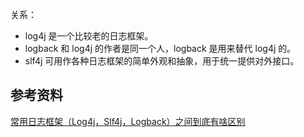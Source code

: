 关系：
- log4j 是一个比较老的日志框架。
- logback 和 log4j 的作者是同一个人，logback 是用来替代 log4j 的。
- slf4j 可用作各种日志框架的简单外观和抽象，用于统一提供对外接口。

## 参考资料

[常用日志框架（Log4j，Slf4j，Logback）之间到底有啥区别](https://cloud.tencent.com/developer/article/1442406)
